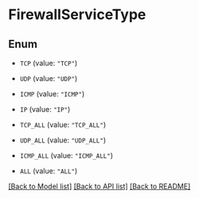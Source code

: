 # FirewallServiceType

## Enum


* `TCP` (value: `"TCP"`)

* `UDP` (value: `"UDP"`)

* `ICMP` (value: `"ICMP"`)

* `IP` (value: `"IP"`)

* `TCP_ALL` (value: `"TCP_ALL"`)

* `UDP_ALL` (value: `"UDP_ALL"`)

* `ICMP_ALL` (value: `"ICMP_ALL"`)

* `ALL` (value: `"ALL"`)


[[Back to Model list]](../README.md#documentation-for-models) [[Back to API list]](../README.md#documentation-for-api-endpoints) [[Back to README]](../README.md)


